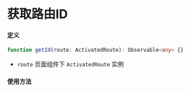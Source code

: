 # 获取路由ID

#### 定义

``` typescript
function getId(route: ActivatedRoute): Observable<any> {}
```

- `route` 页面组件下 `ActivatedRoute` 实例

#### 使用方法

``` typescript
```